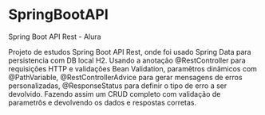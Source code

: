 # SpringBootAPI
Spring Boot API Rest - Alura

Projeto de estudos Spring Boot API Rest, onde foi usado Spring Data para persistencia com DB local H2.
Usando a anotação @RestController para requisições HTTP e validações Bean Validation, paramêtros dinâmicos com @PathVariable, @RestControllerAdvice para gerar mensagens de erros personalizadas, @ResponseStatus para definir o tipo de erro a ser devolvido.
Fazendo assim um CRUD completo com validação de parametrôs e devolvendo os dados e respostas corretas.
